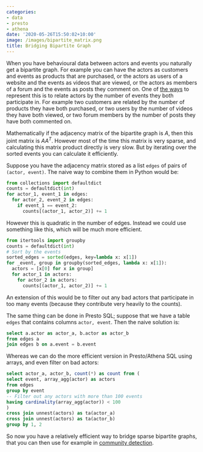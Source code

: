 ```yaml
---
categories:
- data
- presto
- athena
date: '2020-05-26T15:50:02+10:00'
image: /images/bipartite_matrix.png
title: Bridging Bipartite Graph
---
```


When you have behavioural data between actors and events you naturally get a bipartite graph.
For example you can have the actors as customers and events as products that are purchased, or the actors as users of a website and the events as videos that are viewed, or the actors as members of a forum and the events as posts they comment on.
One of [the ways](/recommendation-graph) to represent this is to relate actors by the number of events they both participate in.
For example two customers are related by the number of products they have both purchased, or two users by the number of videos they have both viewed, or two forum members by the number of posts they have both commented on.

Mathematically if the adjacency matrix of the bipartite graph is *A*, then this joint matrix is $A A^{T}$.
However most of the time this matrix is very sparse, and calculating this matrix product directly is very slow.
But by iterating over the sorted events you can calculate it efficiently.

Suppose you have the adjacency matrix stored as a list `edges` of pairs of `(actor, event)`.
The naive way to combine them in Python would be:

```python
from collections import defaultdict
counts = defaultdict(int)
for actor_1, event_1 in edges:
  for actor_2, event_2 in edges:
    if event_1 == event_2:
      counts[(actor_1, actor_2)] += 1
```

However this is quadratic in the number of edges.
Instead we could use something like this, which will be much more efficient.

```python
from itertools import groupby
counts = defaultdict(int)
# Sort by the events
sorted_edges = sorted(edges, key=lambda x: x[1])
for _event, group in groupby(sorted_edges, lambda x: x[1]):
  actors = [x[0] for x in group]
  for actor_1 in actors:
    for actor_2 in actors:
      counts[(actor_1, actor_2)] += 1
```

An extension of this would be to filter out any bad actors that participate in too many events (because they contribute very heavily to the counts).

The same thing can be done in Presto SQL; suppose that we have a table `edges` that contains columns `actor, event`.
Then the naive solution is:

```sql
select a.actor as actor_a, b.actor as actor_b
from edges a
join edges b on a.event = b.event
```

Whereas we can do the more efficient version in Presto/Athena SQL using arrays, and even filter on bad actors:

```sql
select actor_a, actor_b, count(*) as count from (
select event, array_agg(actor) as actors
from edges
group by event
-- Filter out any actors with more than 100 events
having cardinality(array_agg(actor)) < 100
)
cross join unnest(actors) as ta(actor_a)
cross join unnest(actors) as ta(actor_b)
group by 1, 2
```

So now you have a relatively efficient way to bridge sparse bipartite graphs, that you can then use for example in [community detection](/community-detection).
